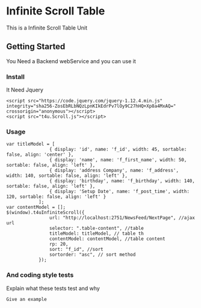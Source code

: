 # Infinite Scroll Table

This is a Infinite Scroll Table Unit

## Getting Started

You Need a Backend webService and you can use it

### Install

It Need Jquery

```
<script src="https://code.jquery.com/jquery-1.12.4.min.js" integrity="sha256-ZosEbRLbNQzLpnKIkEdrPv7lOy9C27hHQ+Xp8a4MxAQ=" crossorigin="anonymous"></script>
<script src="t4u.Scroll.js"></script>
```

### Usage


```
var titleModel = [
				{ display: 'id', name: 'f_id', width: 45, sortable: false, align: 'center' },
				{ display: 'name', name: 'f_first_name', width: 50, sortable: false, align: 'left' },
				{ display: 'address Company', name: 'f_address', width: 140, sortable: false, align: 'left' },
				{ display: 'birthday', name: 'f_birthday', width: 140, sortable: false, align: 'left' },
				{ display: 'Setup Date', name: 'f_post_time', width: 120, sortable: false, align: 'left' }
			];
var contentModel = [];
$(window).t4uInfiniteScroll({
				url: "http://localhost:2751/NewsFeed/NextPage", //ajax url
				selector: ".table-content", //table
				titleModel: titleModel, // table th
				contentModel: contentModel, //table content
				rp: 20, 
				sort: "f_id", //sort
				sortorder: "asc", // sort method
			});
```

### And coding style tests

Explain what these tests test and why

```
Give an example
```

